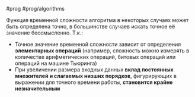 #prog #prog/algorithms

Функция временной сложности алгоритма в некоторых случаях может быть определена
точно, в большинстве случаев искать точное её значение бессмысленно. Т.к.:
- Точное значение временной сложности зависит от определения **элементарных операций** (например, сложность можно измерять в количестве арифметических операций, битовых операций или операций на машине Тьюринга)
- При увеличении размера входных данных **вклад постоянных множителей и слагаемых низших порядков**, фигурирующих в выражении для точного времени работы, **становится крайне незначительным** 